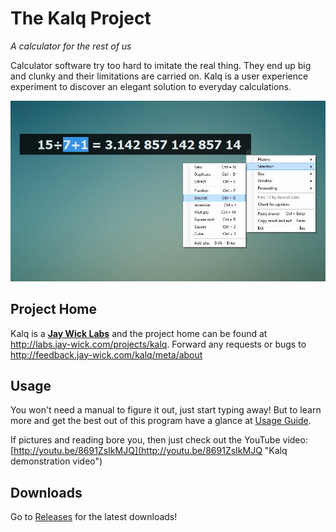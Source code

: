 The Kalq Project
====
_A calculator for the rest of us_

Calculator software try too hard to imitate the real thing. They end up big and clunky and their limitations are carried on. Kalq is a user experience experiment to discover an elegant solution to everyday calculations.

![](preview.jpg)

## Project Home
Kalq is a **[Jay Wick Labs](http://labs.jay-wick.com/labs)** and the project home can be found at <http://labs.jay-wick.com/projects/kalq>. Forward any requests or bugs to <http://feedback.jay-wick.com/kalq/meta/about>


## Usage
You won't need a manual to figure it out, just start typing away! But to learn more and get the best out of this program have a glance at [Usage Guide](https://sites.google.com/a/jay-wick.com/kalq/usage "Kalq Usage Guide").

If pictures and reading bore you, then just check out the YouTube video: [http://youtu.be/8691ZsIkMJQ](http://youtu.be/8691ZsIkMJQ "Kalq demonstration video")

## Downloads
Go to [Releases](https://github.com/jaywick/kalq/releases) for the latest downloads!